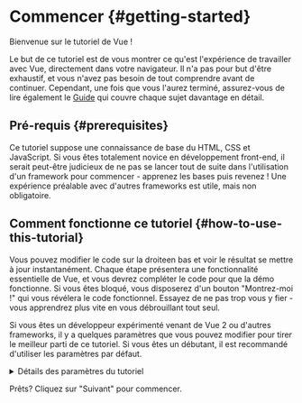 # Commencer {#getting-started}

Bienvenue sur le tutoriel de Vue !

Le but de ce tutoriel est de vous montrer ce qu'est l'expérience de travailler avec Vue, directement dans votre navigateur. Il n'a pas pour but d'être exhaustif, et vous n'avez pas besoin de tout comprendre avant de continuer. Cependant, une fois que vous l'aurez terminé, assurez-vous de lire également le <a target="_blank" href="/guide/introduction.html">Guide</a> qui couvre chaque sujet davantage en détail.

## Pré-requis {#prerequisites}

Ce tutoriel suppose une connaissance de base du HTML, CSS et JavaScript. Si vous êtes totalement novice en développement front-end, il serait peut-être judicieux de ne pas se lancer tout de suite dans l'utilisation d'un framework pour commencer - apprenez les bases puis revenez ! Une expérience préalable avec d'autres frameworks est utile, mais non obligatoire.

## Comment fonctionne ce tutoriel {#how-to-use-this-tutorial}

Vous pouvez modifier le code <span class="wide">sur la droite</span><span class="narrow">en bas</span> et voir le résultat se mettre à jour instantanément. Chaque étape présentera une fonctionnalité essentielle de Vue, et vous devrez compléter le code pour que la démo fonctionne. Si vous êtes bloqué, vous disposerez d'un bouton "Montrez-moi !" qui vous révélera le code fonctionnel. Essayez de ne pas trop vous y fier - vous apprendrez plus vite en vous débrouillant tout seul.

Si vous êtes un développeur expérimenté venant de Vue 2 ou d'autres frameworks, il y a quelques paramètres que vous pouvez modifier pour tirer le meilleur parti de ce tutoriel. Si vous êtes un débutant, il est recommandé d'utiliser les paramètres par défaut.

<details>
<summary>Détails des paramètres du tutoriel</summary>

- Vue offre deux styles différents d'API: Options API et Composition API. Ce tutoriel est fait de sorte à fonctioner avec les deux variantes - vous pouvez chosir votre style préferé en utilisant le switch **Préférence d'API** situé en haut de page. <a target="_blank" href="/guide/introduction.html#api-styles">En savoir plus sur les styles d'API</a>.

- Vous pouvez également passer du mode SFC au mode HTML. Le premier affichera des exemples de code dans le format <a target="_blank" href="/guide/introduction.html#single-file-components">monofichier (SFC)</a>, qui est celui utilisé par la plupart des dévelopeurs quand il s'agit de Vue avec des outils de build.

<div class="html">

:::tip
Si vous êtes sur le point d'utiliser le mode HTML sans outil de build dans vos propres applications, assurez-vous de changer les importations en :

```js
import { ... } from 'vue/dist/vue.esm-bundler.js'
```

dans vos scripts ou configurez votre outil de build pour résoudre `vue` en conséquence. Exemple de configuration pour [Vite](https://vitejs.dev/):

```js
// vite.config.js
export default {
  resolve: {
    alias: {
      vue: 'vue/dist/vue.esm-bundler.js'
    }
  }
}
```

Voir la page [Note sur la compilation des templates dans le navigateur](/guide/scaling-up/tooling.html#note-on-in-browser-template-compilation) pour plus d'informations.
:::

</div>

</details>

Prêts? Cliquez sur "Suivant" pour commencer.

